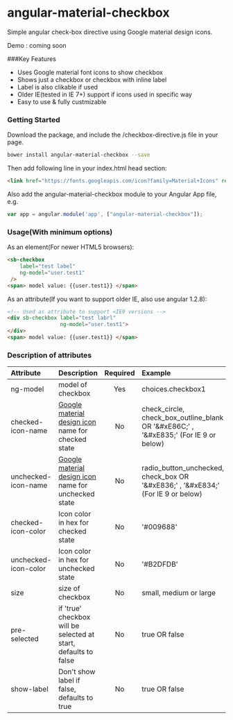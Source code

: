 # angular-material-checkbox
Simple angular check-box directive using Google material design icons.

Demo : coming soon

###Key Features
* Uses Google material font icons to show checkbox
* Shows just a checkbox or checkbox with inline label
* Label is also clikable if used
* Older IE(tested in IE 7+) support if icons used in specific way
* Easy to use & fully custmizable

### Getting Started
Download the package, and include the /checkbox-directive.js file in your page.

```bash
bower install angular-material-checkbox --save
```
Then add following line in your index.html head section:

```html
<link href="https://fonts.googleapis.com/icon?family=Material+Icons" rel="stylesheet">
```

Also add the angular-material-checkbox module to your Angular App file, e.g.
```js
var app = angular.module('app', ["angular-material-checkbox"]);
```
### Usage(With minimum options)

As an element(For newer HTML5 browsers):
```html
<sb-checkbox
	label="test label"
	ng-model="user.test1"
 />
<span> model value: {{user.test1}} </span>
```
As an attribute(If you want to support older IE, also use angular 1.2.8):
```html
<!-- Used as attribute to support <IE9 versions -->
<div sb-checkbox label="test labrl"
	 			 ng-model="user.test1">
</div>
<span> model value: {{user.test1}} </span>
```
### Description of attributes
| Attribute        | Description           | Required | Example  |
| :------------- |:-------------| :-----:| :-----|
| ng-model | model of checkbox | Yes | choices.checkbox1 |
| checked-icon-name | [Google material design icon](https://www.google.com/design/icons/) name for checked state | No | check_circle, check_box_outline_blank OR '&amp;#xE86C;' , '&amp;#xE835;' (For IE 9 or below)|
| unchecked-icon-name | [Google material design icon](https://www.google.com/design/icons/) name for unchecked state | No | radio_button_unchecked, check_box OR '&amp;#xE836;' , '&amp;#xE834;' (For IE 9 or below)|
| checked-icon-color | Icon color in hex for checked state | No | '#009688' |
| unchecked-icon-color | Icon color in hex for unchecked state | No | '#B2DFDB' |
| size | size of checkbox | No | small, medium or large |
| pre-selected | if 'true' checkbox will be selected at start, defaults to false | No | true OR false
| show-label | Don't show label <span> if false, defaults to true | No | true OR false